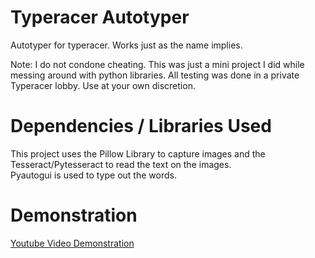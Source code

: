 # Typeracer Autotyper
Autotyper for typeracer. Works just as the name implies.

Note: I do not condone cheating. This was just a mini project I did while messing around with python libraries. All testing was done in a private Typeracer lobby.
Use at your own discretion.

# Dependencies / Libraries Used
This project uses the Pillow Library to capture images and the Tesseract/Pytesseract to read the text on the images.\
Pyautogui is used to type out the words.

# Demonstration
[Youtube Video Demonstration](https://www.youtube.com/watch?v=4qUObfZtN9Y&feature=youtu.be)
